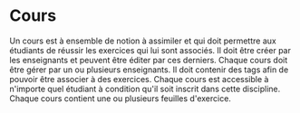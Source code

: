 # Cours

Un cours est à ensemble de notion à assimiler et qui doit permettre aux étudiants de réussir les exercices qui lui sont associés.
Il doit être créer par les enseignants et peuvent être éditer par ces derniers.
Chaque cours doit être gérer par un ou plusieurs enseignants.
Il doit contenir des tags afin de pouvoir être associer à des exercices.
Chaque cours est accessible à n'importe quel étudiant à condition qu'il soit inscrit dans cette discipline.
Chaque cours contient une ou plusieurs feuilles d'exercice.


